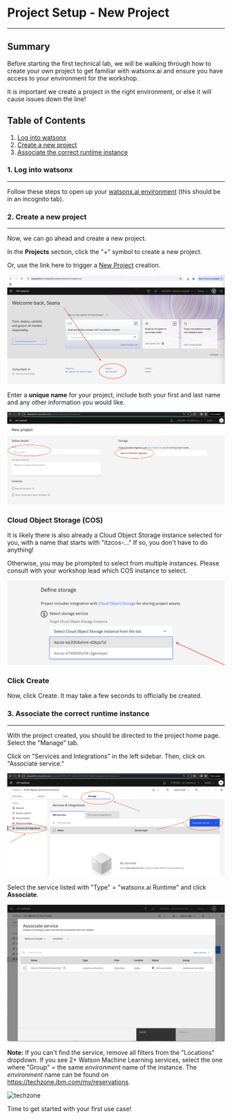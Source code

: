 # Project Setup - New Project
---
## Summary
Before starting the first technical lab, we will be walking through how to create your own project to get familiar with watsonx.ai and ensure you have access to your environment for the workshop. 

It is important we create a project in the right environment, or else it will cause issues down the line!

## Table of Contents

  1. [Log into watsonx](#log-in-to-watsonx)
  2. [Create a new project](#new-project) 
  3. [Associate the correct runtime instance](#runtime-instance)

### 1. Log into watsonx<a name="log-in-to-watsonx"></a>
---
Follow these steps to open up your [watsonx.ai environment](/environment-setup/access-env.md#watsonxai-environment)  (this should be in an incognito tab). 

### 2. Create a new project<a name="new-project"></a>
---
Now, we can go ahead and create a new project. 

In the **Projects** section, click the "+" symbol to create a new project.
 
Or, use the link here to trigger a [New Project](https://dataplatform.cloud.ibm.com/projects/new-project?context=wx) creation.

![create-new-project](assets/create-new-project.png)

Enter a **unique name** for your project, include both your first and last name and any other information you would like.

![unique-name](assets/unique-name.png)

### Cloud Object Storage (COS)
It is likely there is also already a Cloud Object Storage instance selected for you, with a name that starts with "itzcos-..." If so, you don't have to do anything! 

Otherwise, you may be prompted to select from multiple instances. Please consult with your workshop lead which COS instance to select.

![select-instance](assets/select-instance.png)

### Click Create
Now, click Create. It may take a few seconds to officially be created.

### 3. Associate the correct runtime instance<a name="runtime-instance"></a>
---
With the project created, you should be directed to the project home page. Select the "Manage" tab.

Click on "Services and Integrations" in the left sidebar. Then, click on "Associate service."

![manage-tab](assets/manage-tab.png)

Select the service listed with "Type" = "watsonx.ai Runtime" and click **Associate**. 

![select-runtime-service](assets/select-runtime-service.png)

**Note:** If you can't find the service, remove all filters from the "Locations" dropdown. If you see 2+ Watson Machine Learning services, select the one where "Group" = the same *environment* name of the instance. The *environment* name can be found on https://techzone.ibm.com/my/reservations. 

![techzone](assets/techzone.png)


Time to get started with your first use case!
